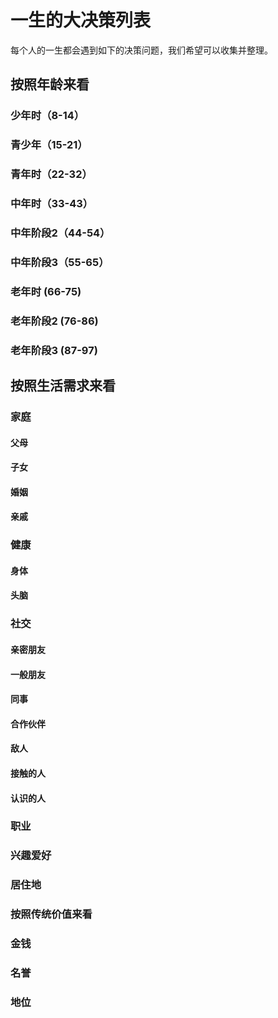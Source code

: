 # 一生的大决策列表

每个人的一生都会遇到如下的决策问题，我们希望可以收集并整理。

## 按照年龄来看

### 少年时（8-14）

### 青少年（15-21）

### 青年时（22-32）

### 中年时（33-43）

### 中年阶段2（44-54）

### 中年阶段3（55-65）

### 老年时 (66-75)

### 老年阶段2 (76-86)

### 老年阶段3 (87-97)

## 按照生活需求来看

### 家庭

#### 父母

#### 子女

#### 婚姻

#### 亲戚

### 健康

#### 身体

#### 头脑

### 社交

#### 亲密朋友

#### 一般朋友

#### 同事

#### 合作伙伴

#### 敌人

#### 接触的人

#### 认识的人

### 职业

### 兴趣爱好

### 居住地

### 按照传统价值来看

### 金钱

### 名誉

### 地位
